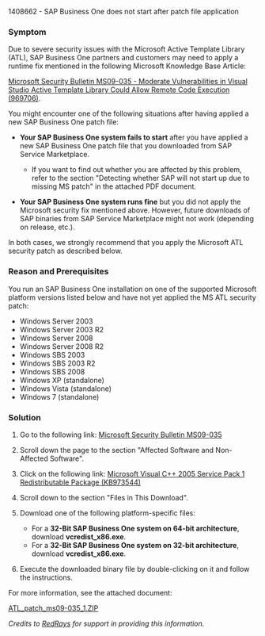 1408662 - SAP Business One does not start after patch file application

### Symptom

Due to severe security issues with the Microsoft Active Template Library (ATL), SAP Business One partners and customers may need to apply a runtime fix mentioned in the following Microsoft Knowledge Base Article:

[Microsoft Security Bulletin MS09-035 - Moderate Vulnerabilities in Visual Studio Active Template Library Could Allow Remote Code Execution (969706)](http://www.microsoft.com/technet/security/bulletin/MS09-035.mspx).

You might encounter one of the following situations after having applied a new SAP Business One patch file:

- **Your SAP Business One system fails to start** after you have applied a new SAP Business One patch file that you downloaded from SAP Service Marketplace.
  - If you want to find out whether you are affected by this problem, refer to the section "Detecting whether SAP will not start up due to missing MS patch" in the attached PDF document.

- **Your SAP Business One system runs fine** but you did not apply the Microsoft security fix mentioned above. However, future downloads of SAP binaries from SAP Service Marketplace might not work (depending on release, etc.).

In both cases, we strongly recommend that you apply the Microsoft ATL security patch as described below.

### Reason and Prerequisites

You run an SAP Business One installation on one of the supported Microsoft platform versions listed below and have not yet applied the MS ATL security patch:

- Windows Server 2003
- Windows Server 2003 R2
- Windows Server 2008
- Windows Server 2008 R2
- Windows SBS 2003
- Windows SBS 2003 R2
- Windows SBS 2008
- Windows XP (standalone)
- Windows Vista (standalone)
- Windows 7 (standalone)

### Solution

1. Go to the following link:
   [Microsoft Security Bulletin MS09-035](http://www.microsoft.com/technet/security/bulletin/MS09-035.mspx)

2. Scroll down the page to the section "Affected Software and Non-Affected Software".

3. Click on the following link:
   [Microsoft Visual C++ 2005 Service Pack 1 Redistributable Package (KB973544)](https://me.sap.com/servicessupport/knowledge/SBO-BC-OP?note=973544)

4. Scroll down to the section "Files in This Download".

5. Download one of the following platform-specific files:
   - For a **32-Bit SAP Business One system on 64-bit architecture**, download **vcredist_x86.exe**.
   - For a **32-Bit SAP Business One system on 32-bit architecture**, download **vcredist_x86.exe**.

6. Execute the downloaded binary file by double-clicking on it and follow the instructions.

For more information, see the attached document:

[ATL_patch_ms09-035_1.ZIP](https://userapps.support.sap.com/sap/support/sapnotes/public/services/attachment.htm?iv_key=012003146900000645122009&iv_version=0006&iv_guid=71A73DD72174D848805CBEFDAE12CE18)

*Credits to [RedRays](https://redrays.io) for support in providing this information.*